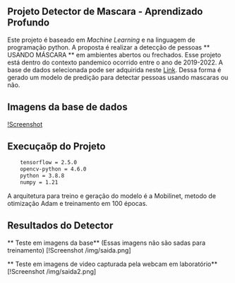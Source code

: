 ## Projeto Detector de Mascara - Aprendizado Profundo

Este projeto é baseado em *Machine Learning* e na linguagem de programação python. A proposta é realizar a detecção de pessoas ** USANDO MÁSCARA ** em ambientes abertos ou frechados. Esse projeto está dentro do contexto pandemico ocorrido entre o ano de 2019-2022.
A base de dados selecionada pode ser adquirida neste [Link](https://www.kaggle.com/datasets/andrewmvd/face-mask-detection). Dessa forma é gerado um modelo de predição para detectar pessoas usando mascaras ou não.


## Imagens da base de dados
[!Screenshot](/img/img1.png)

## Execuçaõp do Projeto

```bash
    tensorflow = 2.5.0
    opencv-python = 4.6.0
    python = 3.8.8
    numpy = 1.21
```

A arquitetura para treino e geração do modelo é a Mobilinet, metodo de otimização Adam e treinamento em 100 épocas.


## Resultados do Detector
** Teste em imagens da base** (Essas imagens não são sadas para treinamento)
[!Screenshot /img/saida.png]

** Teste em imagens de video capturada pela webcam em laboratório** 
[!Screenshot /img/saida2.png]
